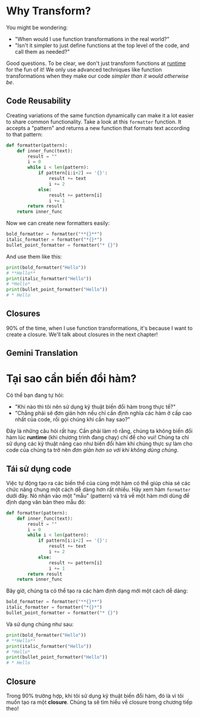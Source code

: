 # Why Transform?

You might be wondering:

- "When would I use function transformations in the real world?"
- "Isn't it simpler to just define functions at the top level of the code, and call them as needed?"

Good questions. To be clear, we don't just transform functions at [runtime](https://en.wikipedia.org/wiki/Execution_(computing)#Runtime) for the fun of it! We only use advanced techniques like function transformations when they make our code *simpler than it would otherwise be*.

## Code Reusability

Creating variations of the same function dynamically can make it a lot easier to share common functionality. Take a look at this `formatter` function. It accepts a "pattern" and returns a new function that formats text according to that pattern:

```python
def formatter(pattern):
    def inner_func(text):
        result = ""
        i = 0
        while i < len(pattern):
            if pattern[i:i+2] == '{}':
                result += text
                i += 2
            else:
                result += pattern[i]
                i += 1
        return result
    return inner_func
```

Now we can create new formatters easily:

```python
bold_formatter = formatter("**{}**")
italic_formatter = formatter("*{}*")
bullet_point_formatter = formatter("* {}")
```

And use them like this:

```python
print(bold_formatter("Hello"))
# **Hello**
print(italic_formatter("Hello"))
# *Hello*
print(bullet_point_formatter("Hello"))
# * Hello
```

## Closures

90% of the time, when I use function transformations, it's because I want to create a closure. We'll talk about closures in the next chapter!

## Gemini Translation

# Tại sao cần biến đổi hàm?

Có thể bạn đang tự hỏi:

- "Khi nào thì tôi nên sử dụng kỹ thuật biến đổi hàm trong thực tế?"
- "Chẳng phải sẽ đơn giản hơn nếu chỉ cần định nghĩa các hàm ở cấp cao nhất của code, rồi gọi chúng khi cần hay sao?"

Đây là những câu hỏi rất hay. Cần phải làm rõ rằng, chúng ta không biến đổi hàm lúc **runtime** (khi chương trình đang chạy) chỉ để cho vui! Chúng ta chỉ sử dụng các kỹ thuật nâng cao như biến đổi hàm khi chúng thực sự làm cho code của chúng ta trở nên *đơn giản hơn so với khi không dùng chúng*.

## Tái sử dụng code

Việc tự động tạo ra các biến thể của cùng một hàm có thể giúp chia sẻ các chức năng chung một cách dễ dàng hơn rất nhiều. Hãy xem hàm `formatter` dưới đây. Nó nhận vào một "mẫu" (pattern) và trả về một hàm mới dùng để định dạng văn bản theo mẫu đó:

```python
def formatter(pattern):
    def inner_func(text):
        result = ""
        i = 0
        while i < len(pattern):
            if pattern[i:i+2] == '{}':
                result += text
                i += 2
            else:
                result += pattern[i]
                i += 1
        return result
    return inner_func
```

Bây giờ, chúng ta có thể tạo ra các hàm định dạng mới một cách dễ dàng:

```python
bold_formatter = formatter("**{}**")
italic_formatter = formatter("*{}*")
bullet_point_formatter = formatter("* {}")
```

Và sử dụng chúng như sau:

```python
print(bold_formatter("Hello"))
# **Hello**
print(italic_formatter("Hello"))
# *Hello*
print(bullet_point_formatter("Hello"))
# * Hello
```

## Closure

Trong 90% trường hợp, khi tôi sử dụng kỹ thuật biến đổi hàm, đó là vì tôi muốn tạo ra một **closure**. Chúng ta sẽ tìm hiểu về closure trong chương tiếp theo!